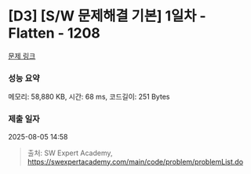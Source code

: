 # [D3] [S/W 문제해결 기본] 1일차 - Flatten - 1208 

[문제 링크](https://swexpertacademy.com/main/code/problem/problemDetail.do?contestProbId=AV139KOaABgCFAYh) 

### 성능 요약

메모리: 58,880 KB, 시간: 68 ms, 코드길이: 251 Bytes

### 제출 일자

2025-08-05 14:58



> 출처: SW Expert Academy, https://swexpertacademy.com/main/code/problem/problemList.do